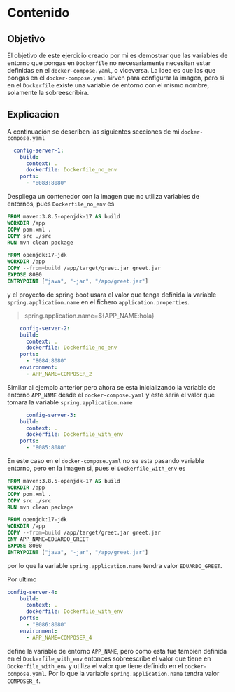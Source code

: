 # Contenido

## Objetivo
El objetivo de este ejercicio creado por mi es demostrar que las variables de entorno que pongas en `Dockerfile` no necesariamente necesitan estar definidas en el `docker-compose.yaml`, o viceversa. La idea es que las que pongas en el `docker-compose.yaml` sirven para configurar la imagen, pero si en el `Dockerfile` existe una variable de entorno con el mismo nombre, solamente la sobreescribira.

## Explicacion
A continuación se describen las siguientes secciones de mi `docker-compose.yaml`

```yaml
  config-server-1:
    build:
      context: .
      dockerfile: Dockerfile_no_env
    ports:
      - "8083:8080"
```

Despliega un contenedor con la imagen que no utiliza variables de entornos, pues `Dockerfile_no_env` es

```Dockerfile
FROM maven:3.8.5-openjdk-17 AS build
WORKDIR /app
COPY pom.xml .
COPY src ./src
RUN mvn clean package

FROM openjdk:17-jdk
WORKDIR /app
COPY --from=build /app/target/greet.jar greet.jar
EXPOSE 8080
ENTRYPOINT ["java", "-jar", "/app/greet.jar"]
```

y el proyecto de spring boot usara el valor que tenga definida la variable `spring.application.name` en el fichero `application.properties`.

> spring.application.name=${APP_NAME:hola}

```yaml
    config-server-2:
    build:
      context: .
      dockerfile: Dockerfile_no_env
    ports:
      - "8084:8080"
    environment:
      - APP_NAME=COMPOSER_2
```

Similar al ejemplo anterior pero ahora se esta inicializando la variable de entorno `APP_NAME` desde el `docker-compose.yaml` y este seria el valor que tomara la variable `spring.application.name`

```yaml
      config-server-3:
    build:
      context: .
      dockerfile: Dockerfile_with_env
    ports:
      - "8085:8080"
```
En este caso en el `docker-compose.yaml` no se esta pasando variable entorno, pero en la imagen si, pues el `Dockerfile_with_env` es

```Dockerfile
FROM maven:3.8.5-openjdk-17 AS build
WORKDIR /app
COPY pom.xml .
COPY src ./src
RUN mvn clean package

FROM openjdk:17-jdk
WORKDIR /app
COPY --from=build /app/target/greet.jar greet.jar
ENV APP_NAME=EDUARDO_GREET
EXPOSE 8080
ENTRYPOINT ["java", "-jar", "/app/greet.jar"]
```

por lo que la variable `spring.application.name` tendra valor `EDUARDO_GREET`.

Por ultimo 

```yaml
config-server-4:
    build:
      context: .
      dockerfile: Dockerfile_with_env
    ports:
      - "8086:8080"
    environment:
      - APP_NAME=COMPOSER_4
```
define la variable de entorno `APP_NAME`, pero como esta fue tambien definida en el `Dockerfile_with_env` entonces sobreescribe el valor que tiene en `Dockerfile_with_env` y utiliza el valor que tiene definido en el `docker-compose.yaml`. Por lo que la variable `spring.application.name` tendra valor `COMPOSER_4`.
